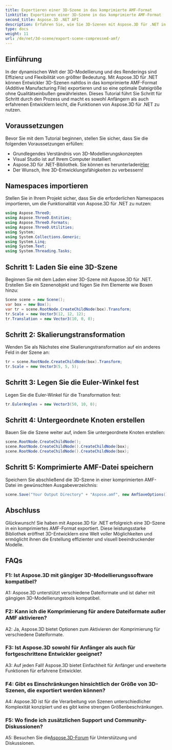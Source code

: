 ```yaml
---
title: Exportieren einer 3D-Szene in das komprimierte AMF-Format
linktitle: Exportieren einer 3D-Szene in das komprimierte AMF-Format
second_title: Aspose.3D .NET API
description: Erfahren Sie, wie Sie 3D-Szenen mit Aspose.3D für .NET in das komprimierte AMF-Format exportieren. Verbessern Sie Ihre Entwicklungsfähigkeiten mit dieser Schritt-für-Schritt-Anleitung.
type: docs
weight: 11
url: /de/net/3d-scene/export-scene-compressed-amf/
---
```

## Einführung

In der dynamischen Welt der 3D-Modellierung und des Renderings sind Effizienz und Flexibilität von größter Bedeutung. Mit Aspose.3D für .NET können Entwickler 3D-Szenen nahtlos in das komprimierte AMF-Format (Additive Manufacturing File) exportieren und so eine optimale Dateigröße ohne Qualitätseinbußen gewährleisten. Dieses Tutorial führt Sie Schritt für Schritt durch den Prozess und macht es sowohl Anfängern als auch erfahrenen Entwicklern leicht, die Funktionen von Aspose.3D für .NET zu nutzen.

## Voraussetzungen

Bevor Sie mit dem Tutorial beginnen, stellen Sie sicher, dass Sie die folgenden Voraussetzungen erfüllen:

- Grundlegendes Verständnis von 3D-Modellierungskonzepten
- Visual Studio ist auf Ihrem Computer installiert
-  Aspose.3D für .NET-Bibliothek. Sie können es herunterladen[Hier](https://releases.aspose.com/3d/net/)
- Der Wunsch, Ihre 3D-Entwicklungsfähigkeiten zu verbessern!

## Namespaces importieren

Stellen Sie in Ihrem Projekt sicher, dass Sie die erforderlichen Namespaces importieren, um die Funktionalität von Aspose.3D für .NET zu nutzen:

```csharp
using Aspose.ThreeD;
using Aspose.ThreeD.Entities;
using Aspose.ThreeD.Formats;
using Aspose.ThreeD.Utilities;
using System;
using System.Collections.Generic;
using System.Linq;
using System.Text;
using System.Threading.Tasks;
```

## Schritt 1: Laden Sie eine 3D-Szene

Beginnen Sie mit dem Laden einer 3D-Szene mit Aspose.3D für .NET. Erstellen Sie ein Szenenobjekt und fügen Sie ihm Elemente wie Boxen hinzu:

```csharp
Scene scene = new Scene();
var box = new Box();
var tr = scene.RootNode.CreateChildNode(box).Transform;
tr.Scale = new Vector3(12, 12, 12);
tr.Translation = new Vector3(10, 0, 0);
```

## Schritt 2: Skalierungstransformation

Wenden Sie als Nächstes eine Skalierungstransformation auf ein anderes Feld in der Szene an:

```csharp
tr = scene.RootNode.CreateChildNode(box).Transform;
tr.Scale = new Vector3(5, 5, 5);
```

## Schritt 3: Legen Sie die Euler-Winkel fest

Legen Sie die Euler-Winkel für die Transformation fest:

```csharp
tr.EulerAngles = new Vector3(50, 10, 0);
```

## Schritt 4: Untergeordnete Knoten erstellen

Bauen Sie die Szene weiter auf, indem Sie untergeordnete Knoten erstellen:

```csharp
scene.RootNode.CreateChildNode();
scene.RootNode.CreateChildNode().CreateChildNode(box);
scene.RootNode.CreateChildNode().CreateChildNode(box);
```

## Schritt 5: Komprimierte AMF-Datei speichern

Speichern Sie abschließend die 3D-Szene in einer komprimierten AMF-Datei im gewünschten Ausgabeverzeichnis:

```csharp
scene.Save("Your Output Directory" + "Aspose.amf", new AmfSaveOptions() { EnableCompression = false });
```

## Abschluss

Glückwunsch! Sie haben mit Aspose.3D für .NET erfolgreich eine 3D-Szene in ein komprimiertes AMF-Format exportiert. Diese leistungsstarke Bibliothek eröffnet 3D-Entwicklern eine Welt voller Möglichkeiten und ermöglicht ihnen die Erstellung effizienter und visuell beeindruckender Modelle.

## FAQs

### F1: Ist Aspose.3D mit gängiger 3D-Modellierungssoftware kompatibel?

A1: Aspose.3D unterstützt verschiedene Dateiformate und ist daher mit gängigen 3D-Modellierungstools kompatibel.

### F2: Kann ich die Komprimierung für andere Dateiformate außer AMF aktivieren?

A2: Ja, Aspose.3D bietet Optionen zum Aktivieren der Komprimierung für verschiedene Dateiformate.

### F3: Ist Aspose.3D sowohl für Anfänger als auch für fortgeschrittene Entwickler geeignet?

A3: Auf jeden Fall! Aspose.3D bietet Einfachheit für Anfänger und erweiterte Funktionen für erfahrene Entwickler.

### F4: Gibt es Einschränkungen hinsichtlich der Größe von 3D-Szenen, die exportiert werden können?

A4: Aspose.3D ist für die Verarbeitung von Szenen unterschiedlicher Komplexität konzipiert und es gibt keine strengen Größenbeschränkungen.

### F5: Wo finde ich zusätzlichen Support und Community-Diskussionen?

 A5: Besuchen Sie die[Aspose.3D-Forum](https://forum.aspose.com/c/3d/18) für Unterstützung und Diskussionen.